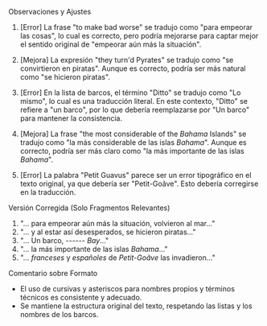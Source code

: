 Observaciones y Ajustes

1. [Error] La frase "to make bad worse" se tradujo como "para empeorar las cosas", lo cual es correcto, pero podría mejorarse para captar mejor el sentido original de "empeorar aún más la situación".
   
2. [Mejora] La expresión "they turn'd Pyrates" se tradujo como "se convirtieron en piratas". Aunque es correcto, podría ser más natural como "se hicieron piratas".

3. [Error] En la lista de barcos, el término "Ditto" se tradujo como "Lo mismo", lo cual es una traducción literal. En este contexto, "Ditto" se refiere a "un barco", por lo que debería reemplazarse por "Un barco" para mantener la consistencia.

4. [Mejora] La frase "the most considerable of the _Bahama_ Islands" se tradujo como "la más considerable de las islas *Bahama*". Aunque es correcto, podría ser más claro como "la más importante de las islas *Bahama*".

5. [Error] La palabra "Petit Guavus" parece ser un error tipográfico en el texto original, ya que debería ser "Petit-Goâve". Esto debería corregirse en la traducción.

Versión Corregida (Solo Fragmentos Relevantes)

1. "... para empeorar aún más la situación, volvieron al mar..."
2. "... y al estar así desesperados, se hicieron piratas..."
3. "... Un barco, ------ *Bay*..."
4. "... la más importante de las islas *Bahama*..."
5. "... *franceses* y *españoles* de *Petit-Goâve* las invadieron..."

Comentario sobre Formato

- El uso de cursivas y asteriscos para nombres propios y términos técnicos es consistente y adecuado.
- Se mantiene la estructura original del texto, respetando las listas y los nombres de los barcos.